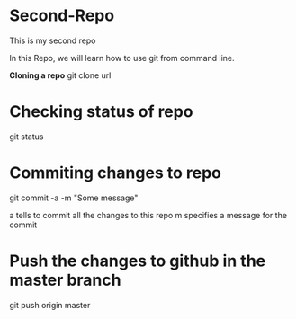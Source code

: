 # Second-Repo
This is my second repo

In this Repo, we will learn how to use git from command line.

**Cloning a repo**
git clone url

# Checking status of repo
git status

# Commiting changes to repo 
git commit -a -m "Some message"

a tells to commit all the changes to this repo
m specifies a message for the commit

# Push the changes to github in the master branch
git push origin master